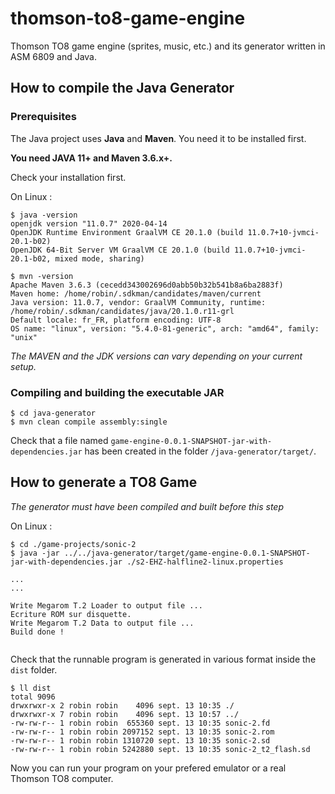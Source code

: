 # thomson-to8-game-engine
Thomson TO8 game engine (sprites, music, etc.) and its generator written in ASM 6809 and Java.

## How to compile the Java Generator

### Prerequisites

The Java project uses **Java** and **Maven**. You need it to be installed first.

**You need JAVA 11+ and Maven 3.6.x+.**

Check your installation first.

On Linux :

```
$ java -version
openjdk version "11.0.7" 2020-04-14
OpenJDK Runtime Environment GraalVM CE 20.1.0 (build 11.0.7+10-jvmci-20.1-b02)
OpenJDK 64-Bit Server VM GraalVM CE 20.1.0 (build 11.0.7+10-jvmci-20.1-b02, mixed mode, sharing)
```

```
$ mvn -version
Apache Maven 3.6.3 (cecedd343002696d0abb50b32b541b8a6ba2883f)
Maven home: /home/robin/.sdkman/candidates/maven/current
Java version: 11.0.7, vendor: GraalVM Community, runtime: /home/robin/.sdkman/candidates/java/20.1.0.r11-grl
Default locale: fr_FR, platform encoding: UTF-8
OS name: "linux", version: "5.4.0-81-generic", arch: "amd64", family: "unix"
```

*The MAVEN and the JDK versions can vary depending on your current setup.*



### Compiling and building the executable JAR

```
$ cd java-generator
$ mvn clean compile assembly:single
```

Check that a file named `game-engine-0.0.1-SNAPSHOT-jar-with-dependencies.jar` has been created in
the folder `/java-generator/target/`.

## How to generate a TO8 Game

*The  generator must have been compiled and built before this step*

On Linux :

```
$ cd ./game-projects/sonic-2
$ java -jar ../../java-generator/target/game-engine-0.0.1-SNAPSHOT-jar-with-dependencies.jar ./s2-EHZ-halfline2-linux.properties

...
...

Write Megarom T.2 Loader to output file ...
Ecriture ROM sur disquette.
Write Megarom T.2 Data to output file ...
Build done !


```

Check that the runnable program is generated in various format inside the `dist` folder.

```
$ ll dist
total 9096
drwxrwxr-x 2 robin robin    4096 sept. 13 10:35 ./
drwxrwxr-x 7 robin robin    4096 sept. 13 10:57 ../
-rw-rw-r-- 1 robin robin  655360 sept. 13 10:35 sonic-2.fd
-rw-rw-r-- 1 robin robin 2097152 sept. 13 10:35 sonic-2.rom
-rw-rw-r-- 1 robin robin 1310720 sept. 13 10:35 sonic-2.sd
-rw-rw-r-- 1 robin robin 5242880 sept. 13 10:35 sonic-2_t2_flash.sd
```

Now you can run your program on your prefered emulator or a real Thomson TO8 computer.



